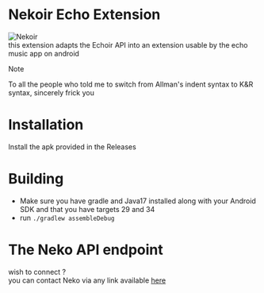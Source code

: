 # Nekoir Echo Extension  
![Nekoir](http://nekomimi.tilde.team/pool/05/nekoir.png)   
this extension adapts the Echoir API into an extension usable by the echo music app on android  
> [!NOTE]
> To all the people who told me to switch from Allman's indent syntax to K&R syntax, sincerely frick you  

# Installation  
Install the apk provided in the Releases  

# Building  
- Make sure you have gradle and Java17 installed along with your Android SDK and that you have targets 29 and 34  
- run `./gradlew assembleDebug`  

# The Neko API endpoint  
wish to connect ?  
you can contact Neko via any link available [here](https://github.com/NekoMimiOfficial/NekoMimiOfficial)   
